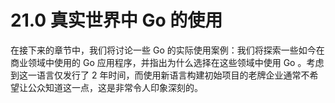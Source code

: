 # 21.0 真实世界中 Go 的使用

在接下来的章节中，我们将讨论一些 Go 的实际使用案例：我们将探索一些如今在商业领域中使用的 Go 应用程序，并指出为什么选择在这些领域中使用 Go 。考虑到这一语言仅发行了 2 年时间，而使用新语言构建初始项目的老牌企业通常不希望让公众知道这一点，这是非常令人印象深刻的。

